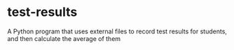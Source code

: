 # test-results
A Python program that uses external files to record test results for students, and then calculate the average of them

